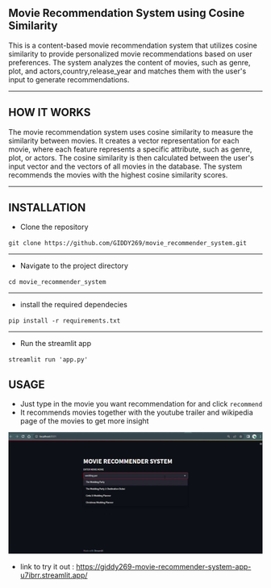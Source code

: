 

## Movie Recommendation System using Cosine Similarity

This is a content-based movie recommendation system that utilizes cosine similarity to provide personalized movie recommendations based on user preferences. The system analyzes the content of movies, such as genre, plot, and actors,country,release_year and matches them with the user's input to generate recommendations.

********
## HOW IT WORKS

The movie recommendation system uses cosine similarity to measure the similarity between movies. It creates a vector representation for each movie, where each feature represents a specific attribute, such as genre, plot, or actors. The cosine similarity is then calculated between the user's input vector and the vectors of all movies in the database. The system recommends the movies with the highest cosine similarity scores.
****
## INSTALLATION

* Clone the repository

`git clone https://github.com/GIDDY269/movie_recommender_system.git`

****

* Navigate to the project directory

`cd movie_recommender_system`

****

* install the required dependecies

`pip install -r requirements.txt`

****

* Run the streamlit app

`streamlit run 'app.py'`

## USAGE

* Just type in the movie you want recommendation for and click `recommend`
* It recommends movies together with the youtube trailer and wikipedia page of the movies to get more insight

![image](https://raw.githubusercontent.com/GIDDY269/movie_recommender_system/main/image/Screenshot68.png)


* link to try it out : https://giddy269-movie-recommender-system-app-u7ibrr.streamlit.app/ 